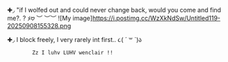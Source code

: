 ✚◞ "if I wolfed out and could never change back, would you come and find me?. ? ﾒ𖹭
 ︶ ︶︶
![My image]https://i.postimg.cc/WzXkNdSw/Untitled119-20250908155328.png

✚◞ I block freely, I very rarely int first.. ૮( ´ ꒳ `)ა

            Zz I luhv LUHV wenclair !! 
